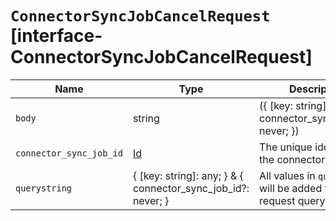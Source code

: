 # `ConnectorSyncJobCancelRequest` [interface-ConnectorSyncJobCancelRequest]

| Name | Type | Description |
| - | - | - |
| `body` | string | ({ [key: string]: any; } & { connector_sync_job_id?: never; }) | All values in `body` will be added to the request body. |
| `connector_sync_job_id` | [Id](./Id.md) | The unique identifier of the connector sync job |
| `querystring` | { [key: string]: any; } & { connector_sync_job_id?: never; } | All values in `querystring` will be added to the request querystring. |
